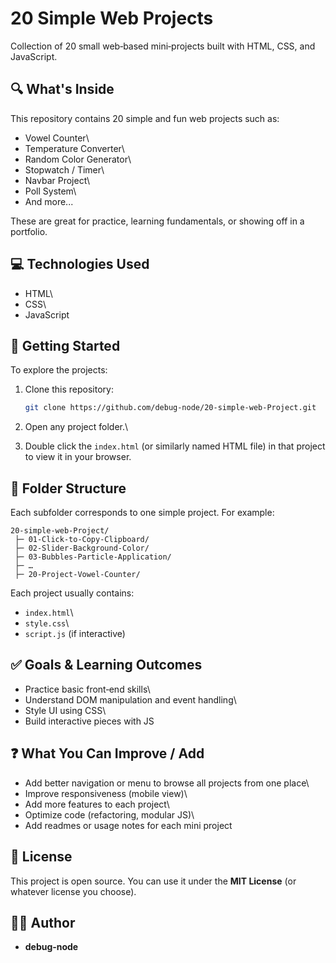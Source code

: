 # 20 Simple Web Projects

Collection of 20 small web‑based mini‑projects built with HTML, CSS, and
JavaScript.

## 🔍 What's Inside

This repository contains 20 simple and fun web projects such as:

-   Vowel Counter\
-   Temperature Converter\
-   Random Color Generator\
-   Stopwatch / Timer\
-   Navbar Project\
-   Poll System\
-   And more...

These are great for practice, learning fundamentals, or showing off in a
portfolio.

## 💻 Technologies Used

-   HTML\
-   CSS\
-   JavaScript

## 🚀 Getting Started

To explore the projects:

1.  Clone this repository:

    ``` bash
    git clone https://github.com/debug-node/20-simple-web-Project.git
    ```

2.  Open any project folder.\

3.  Double click the `index.html` (or similarly named HTML file) in that
    project to view it in your browser.

## 📁 Folder Structure

Each subfolder corresponds to one simple project. For example:

    20-simple-web-Project/
     ├─ 01‑Click‑to‑Copy‑Clipboard/
     ├─ 02‑Slider‑Background‑Color/
     ├─ 03‑Bubbles‑Particle‑Application/
     ├─ … 
     ├─ 20‑Project‑Vowel‑Counter/

Each project usually contains:

-   `index.html`\
-   `style.css`\
-   `script.js` (if interactive)

## ✅ Goals & Learning Outcomes

-   Practice basic front‑end skills\
-   Understand DOM manipulation and event handling\
-   Style UI using CSS\
-   Build interactive pieces with JS

## ❓ What You Can Improve / Add

-   Add better navigation or menu to browse all projects from one place\
-   Improve responsiveness (mobile view)\
-   Add more features to each project\
-   Optimize code (refactoring, modular JS)\
-   Add readmes or usage notes for each mini project

## 📄 License

This project is open source. You can use it under the **MIT License**
(or whatever license you choose).

## 🧑‍💻 Author

-   **debug‑node**
